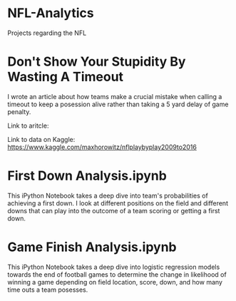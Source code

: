 # NFL-Analytics
Projects regarding the NFL

# Don't Show Your Stupidity By Wasting A Timeout
I wrote an article about how teams make a crucial mistake when calling a timeout to keep a posession alive rather than taking a 5 yard delay of game penalty. 

Link to aritcle: 

Link to data on Kaggle: https://www.kaggle.com/maxhorowitz/nflplaybyplay2009to2016

# First Down Analysis.ipynb
This iPython Notebook takes a deep dive into team's probabilities of achieving a first down. I look at different positions on the field and different downs that can play into the outcome of a team scoring or getting a first down.

# Game Finish Analysis.ipynb
This iPython Notebook takes a deep dive into logistic regression models towards the end of football games to determine the change in likelihood of winning a game depending on field location, score, down, and how many time outs a team posesses.

